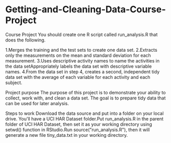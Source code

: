 # Getting-and-Cleaning-Data-Course-Project

Course Project
You should create one R script called run_analysis.R that does the following. 

1.Merges the training and the test sets to create one data set.
2.Extracts only the measurements on the mean and standard deviation for each measurement. 
3.Uses descriptive activity names to name the activities in the data setAppropriately labels the data set with descriptive variable names. 
4.From the data set in step 4, creates a second, independent tidy data set with the average of each variable for each activity and each subject.

Project purpose
The purpose of this project is to demonstrate your ability to collect, work with, and clean a data set. 
The goal is to prepare tidy data that can be used for later analysis. 

Steps to work 
Download the data source and put into a folder on your local drive. You'll have a UCI HAR Dataset folder.Put run_analysis.R in the parent folder of UCI HAR Dataset, then set it as your working directory using setwd() function in RStudio.Run source("run_analysis.R"), then it will generate a new file tiny_data.txt in your working directory.
